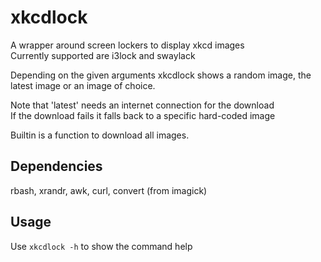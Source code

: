 # xkcdlock
A wrapper around screen lockers to display xkcd images  
Currently supported are i3lock and swaylack

Depending on the given arguments xkcdlock shows a random image, the latest
image or an image of choice.

Note that 'latest' needs an internet connection for the download  
If the download fails it falls back to a specific hard-coded image

Builtin is a function to download all images.

## Dependencies
rbash, xrandr, awk, curl, convert (from imagick)

## Usage
Use ```xkcdlock -h``` to show the command help
